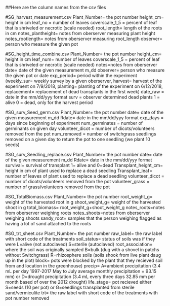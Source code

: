 ##Here are the column names from the csv files

#SG_harvest_measurement.csv
Plant_Number= the pot number
height_cm= height in cm 
leaf_no = number of leaves
coverscale_1_5  = percent of leaf that is shriveled or necrotic (scale needed)
root_length= length of the roots in cm
notes_plantheight= notes from oberserver measuring plant height
notes_rootlength= notes from oberserver measuring root_length
observer= person who measure the given pot

#SG_height_time_combine.csv
Plant_Number= the pot number
height_cm= height in cm
leaf_num= number of leaves
coverscale_1_5 = percent of leaf that is shriveled or necrotic (scale needed)
notes=notes from oberserver
date= date of the given measurement m_dd
observer= person who measure the given pot or date
exp_period= period within the experiment (weekly_sur= weekly survey by a given oberserver, harvest= harvest of the 
experiment on 7/9/2018, planting= planting of the experiment on 6/12/2018, replacement= replacement of dead 
transplants in the first week)
date_raw = date in the mm/dd/yyy format
surv = observer determined dead plants 1 = alive 0 = dead, only for the harvest period

#SG_surv_Seed_germ.csv
Plant_Number= the pot number
date= date of the given measurement m_dd
Rdate= date in the mm/dd/yyy format
exp_days = days since beginning of experiment
num_germinates = number of germinants on given day
volunteer_dicot = number of dicots/volunteers removed from the pot
num_removed = number of switchgrass seedlings removed on a given day to return the pot to one seedling (we plant 10 
seeds)

#SG_surv_Seedling_replace.csv
Plant_Number= the pot number
date= date of the given measurement m_dd
Rdate= date in the mm/dd/yyy format
survival= survival of transplant 1= alive and 0=dead
Transplant_height_cm= height in cm of plant used to replace a dead seedling
Transplant_leaf= number of leaves of plant used to replace a dead seedling
volunteer_dicot = number of dicots/volunteers removed from the pot
volunteer_grass = number of grass/volunteers removed from the pot

#SG_TotalBiomass.csv
Plant_Number= the pot number
root_weight_g= weight of the harvested root in g
shoot_weight_g= weight of the harvested shoot in g
total_biomass= root_weight_g+shoot_weight_g
notes_roots=notes from oberserver weighing roots
notes_shoots=notes from oberserver weighing shoots
sandy_root= samples that the person weighing flagged as having a lot of sand attached to the roots

#SG_trt_sheet.csv
Plant_Number= the pot number
raw_label= the raw label with short code of the treatments
soil_status= status of soils was if they were L=alive (not autoclaved) S=sterile (autoclaved)
root_association= where the soil was originally sampled B=bulk (dug with a shovel in patchs without Switchgrass) 
R=rhizosphere soils (soils shook from live plant daug up in the plot)
block= pots were blocked by the plant that they recieved soil from and location in the greenhouse)
precip= A=ambient precipitation (3.4 mL per day 1997-2017 May to July average monthly precipitation = 93.15 mm) or 
D=drought precipitation (3.4 mL every three days 32.85 mm per month based of over the 2012 drought)
life_stage= pot recieved either S=seeds (10 per pot) or G=seedlings transplanted from sterile sand/vermiculite
trt= the raw label with short code of the treatments with pot number removed


